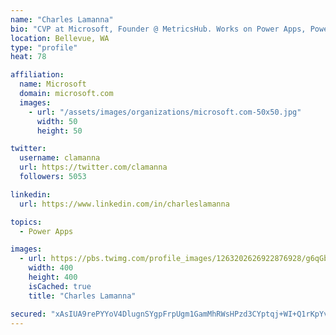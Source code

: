 ```yaml
---
name: "Charles Lamanna"
bio: "CVP at Microsoft, Founder @ MetricsHub. Works on Power Apps, Power Automate, Power Virtual Agent, Common Data Service and Dynamics 365."
location: Bellevue, WA
type: "profile"
heat: 78

affiliation:
  name: Microsoft
  domain: microsoft.com
  images:
    - url: "/assets/images/organizations/microsoft.com-50x50.jpg"
      width: 50
      height: 50

twitter:
  username: clamanna
  url: https://twitter.com/clamanna
  followers: 5053

linkedin:
  url: https://www.linkedin.com/in/charleslamanna

topics:
  - Power Apps

images:
  - url: https://pbs.twimg.com/profile_images/1263202626922876928/g6qGbHZ-_400x400.jpg
    width: 400
    height: 400
    isCached: true
    title: "Charles Lamanna"

secured: "xAsIUA9rePYYoV4DlugnSYgpFrpUgm1GamMhRWsHPzd3CYptqj+WI+Q1rKpYvIIJs+JN2dXqJLUvrPsA3RJ2P8fKSv2VTqFCuGroCKU+WLY7z197qZW5L0wK9ChOpfZ3CBI2hvr/qz9AFmuhCRf96bfs8mFOzQPK72u38NsXepN7OtjEaFi+0eZJZ1zVeq/PilBHOhXdTgEeE0O0qElhCqDhM4SBiNggMNlfX/MaHKfFcSrqIYPXqT6x7FOXwUpzlMsD+qhDcS7JwwR1lkfKBe/Y8vLkaPm7sO7VwzojZZq+sjuCiqNE2bvddBVwYi/HWFNWpxcrG6GnB/g/HejZHDb6LPMkoi4DtYslimiHtVZi3Q5BOnCsyEjVYQ4nz7+ajMpOp4BBY/JoIecIKuvsW+Yb9opPBCsbC5QINIE2SrA=;ou2HqOPHG9bcwRr/sa/SLA=="
---
```


